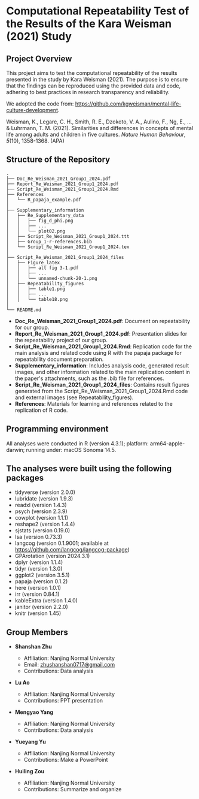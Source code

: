 # Computational Repeatability Test of the Results of the Kara Weisman (2021) Study

## Project Overview

This project aims to test the computational repeatability of the results presented in the study by Kara Weisman (2021). The purpose is to ensure that the findings can be reproduced using the provided data and code, adhering to best practices in research transparency and reliability.

We adopted the code from: <https://github.com/kgweisman/mental-life-culture-development>.

Weisman, K., Legare, C. H., Smith, R. E., Dzokoto, V. A., Aulino, F., Ng, E., ... & Luhrmann, T. M. (2021). Similarities and differences in concepts of mental life among adults and children in five cultures. *Nature Human Behaviour*, *5*(10), 1358-1368. (APA)

## Structure of the Repository

```plaintext
.
├── Doc_Re_Weisman_2021_Group1_2024.pdf
├── Report_Re_Weisman_2021_Group1_2024.pdf
├── Script_Re_Weisman_2021_Group1_2024.Rmd
├── References
│   └── R_papaja_example.pdf
│ 
├── Supplementary_information
│   ├── Re_Supplementary_data
│   │   ├── fig_d_phi.png
│   │   ├── ...
│   │   └── plot02.png
│   ├── Script_Re_Weisman_2021_Group1_2024.ttt
│   ├── Group_1-r-references.bib
│   └── Script_Re_Weisman_2021_Group1_2024.tex
│   
├── Script_Re_Weisman_2021_Group1_2024_files
│   ├── Figure_latex
│   │   ├── alt fig 3-1.pdf
│   │   ├── ...
│   │   └── unnamed-chunk-20-1.png
│   ├── Repeatability_figures
│   │   ├── table1.png
│   │   ├── ...  
│   │   └── table18.png
│
└── README.md     
```

- **Doc_Re_Weisman_2021_Group1_2024.pdf**: Document on repeatability for our group.
- **Report_Re_Weisman_2021_Group1_2024.pdf**: Presentation slides for the repeatability project of our group.
- **Script_Re_Weisman_2021_Group1_2024.Rmd**: Replication code for the main analysis and related code using R with the papaja package for repeatability document preparation.
- **Supplementary_information**: Includes analysis code, generated result images, and other information related to the main replication content in the paper's attachments, such as the .bib file for references.
- **Script_Re_Weisman_2021_Group1_2024_files**: Contains result figures generated from the Script_Re_Weisman_2021_Group1_2024.Rmd code and external images (see Repeatability_figures).
- **References**: Materials for learning and references related to the replication of R code.

## Programming environment

All analyses were conducted in R (version 4.3.1); platform: arm64-apple-darwin; running under: macOS Sonoma 14.5.

## The analyses were built using the following packages

- tidyverse (version 2.0.0)
- lubridate (version 1.9.3)
- readxl (version 1.4.3)
- psych (version 2.3.9)
- cowplot (version 1.1.1)
- reshape2 (version 1.4.4)
- sjstats (version 0.19.0)
- lsa (version 0.73.3)
- langcog (version 0.1.9001; available at https://github.com/langcog/langcog-package)
- GPArotation (version 2024.3.1)
- dplyr (version 1.1.4)
- tidyr (version 1.3.0)
- ggplot2 (version 3.5.1)
- papaja (version 0.1.2)
- here (version 1.0.1)
- irr (version 0.84.1)
- kableExtra (version 1.4.0)
- janitor (version 2.2.0)
- knitr (version 1.45)

## Group Members

- **Shanshan Zhu**
  - Affiliation: Nanjing Normal University
  - Email: zhushanshan0717@gmail.com
  - Contributions: Data analysis
  
- **Lu Ao**
  - Affiliation: Nanjing Normal University
  - Contributions: PPT presentation
  
- **Mengyao Yang**
  - Affiliation: Nanjing Normal University
  - Contributions: Data analysis
  
- **Yueyang Yu**
  - Affiliation: Nanjing Normal University
  - Contributions: Make a PowerPoint
  
- **Huiling Zou**
  - Affiliation: Nanjing Normal University
  - Contributions: Summarize and organize